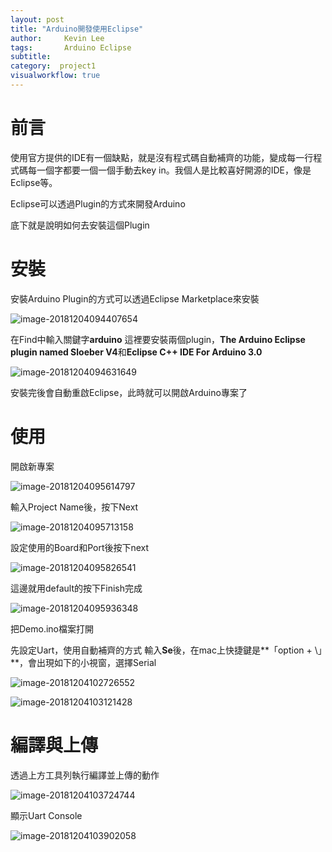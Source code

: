 ```yaml
---
layout: post
title: "Arduino開發使用Eclipse"
author:     Kevin Lee
tags: 		Arduino Eclipse
subtitle:   
category:  project1
visualworkflow: true
---
```

# 前言

使用官方提供的IDE有一個缺點，就是沒有程式碼自動補齊的功能，變成每一行程式碼每一個字都要一個一個手動去key in。我個人是比較喜好開源的IDE，像是Eclipse等。

Eclipse可以透過Plugin的方式來開發Arduino

底下就是說明如何去安裝這個Plugin



# 安裝

安裝Arduino Plugin的方式可以透過Eclipse Marketplace來安裝



![image-20181204094407654](../img/image-20181204094407654-3887847.png)

在Find中輸入關鍵字**arduino**
這裡要安裝兩個plugin，**The Arduino Eclipse plugin named Sloeber V4**和**Eclipse C++ IDE For Arduino 3.0**

![image-20181204094631649](../img/image-20181204094631649-3887991.png)



安裝完後會自動重啟Eclipse，此時就可以開啟Arduino專案了



# 使用

開啟新專案

![image-20181204095614797](../img/image-20181204095614797-3888574.png)



輸入Project Name後，按下Next

![image-20181204095713158](../img/image-20181204095713158-3888633.png)



設定使用的Board和Port後按下next

![image-20181204095826541](../img/image-20181204095826541-3888706.png)



這邊就用default的按下Finish完成

![image-20181204095936348](../img/image-20181204095936348-3888776.png)



把Demo.ino檔案打開

先設定Uart，使用自動補齊的方式
輸入**Se**後，在mac上快捷鍵是**「option + \」**，會出現如下的小視窗，選擇Serial

![image-20181204102726552](../img/image-20181204102726552-3890446.png)

![image-20181204103121428](../img/image-20181204103121428-3890681.png)



# 編譯與上傳

透過上方工具列執行編譯並上傳的動作

![image-20181204103724744](../img/image-20181204103724744-3891044.png)

顯示Uart Console

![image-20181204103902058](../img/image-20181204103902058-3891142.png)

